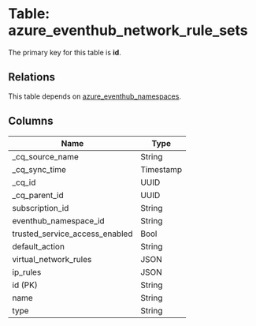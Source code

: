 # Table: azure_eventhub_network_rule_sets



The primary key for this table is **id**.

## Relations
This table depends on [azure_eventhub_namespaces](azure_eventhub_namespaces.md).

## Columns
| Name          | Type          |
| ------------- | ------------- |
|_cq_source_name|String|
|_cq_sync_time|Timestamp|
|_cq_id|UUID|
|_cq_parent_id|UUID|
|subscription_id|String|
|eventhub_namespace_id|String|
|trusted_service_access_enabled|Bool|
|default_action|String|
|virtual_network_rules|JSON|
|ip_rules|JSON|
|id (PK)|String|
|name|String|
|type|String|